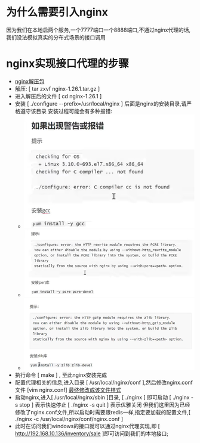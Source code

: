 # 为什么需要引入nginx
  因为我们在本地启两个服务,一个7777端口一个8888端口,不通过nginx代理的话,我们没法模拟真实的分布式场景的接口调用
  
# nginx实现接口代理的步骤
  - [nginx解压包](/file/nginx-1.26.1.tar.gz)
  - 解压: [ tar zxvf nginx-1.26.1.tar.gz ]
  - 进入解压后的文件 [ cd nginx-1.26.1 ]
  - 安装 [ ./configure --prefix=/usr/local/nginx ] 后面是nginx的安装目录,请严格遵守该目录 
    安装过程可能会有多种报错:
    - ![img.png](../image/报错1.png)
    - ![img.png](../image/报错二.png)
    - ![img.png](../image/报错三.png)
  - 执行命令 [ make ] , 至此nginx安装完成
  - 配置代理相关的信息,进入目录 [ /usr/local/nginx/conf ],然后修改nginx.conf文件 [vim nginx.conf]
    [最终修改成该文件样式](/file/nginx.conf)
  - 启动nginx,进入[ /usr/local/nginx/sbin ]目录, [ ./nginx ] 即可启动
    [ ./nginx -s stop ] 表示快速停止
    [ ./nginx -s quit ] 表示优雅关闭
    但我们这里因为已经修改了nginx.conf文件,所以启动时需要跟redis一样,指定要加载的配置文件,[ ./nginx -c /usr/local/nginx/conf/nginx.conf ]
  - 此时在访问我们windows的接口就可以通过nginx代理实现,即 [ http://192.168.10.136/inventory/sale ]即可访问到我们的本地接口;
